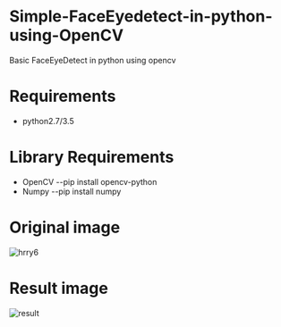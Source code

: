 # Simple-FaceEyedetect-in-python-using-OpenCV
Basic FaceEyeDetect in python using opencv

# Requirements
- python2.7/3.5
	
# Library Requirements
- OpenCV --pip install opencv-python
- Numpy  --pip install numpy
	
# Original image
![hrry6](https://user-images.githubusercontent.com/42320296/46887147-dc2ff180-ce82-11e8-8525-df420f6bc51b.jpg)

# Result image
![result](https://user-images.githubusercontent.com/42320296/46887326-5496b280-ce83-11e8-873c-ac8e0c6f12ae.JPG)

 
